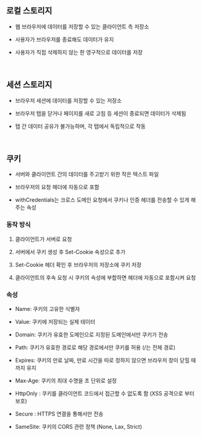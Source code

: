 ## 로컬 스토리지

- 웹 브라우저에 데이터를 저장할 수 있는 클라이언트 측 저장소

- 사용자가 브라우저를 종료해도 데이터가 유지

- 사용자가 직접 삭제하지 않는 한 영구적으로 데이터를 저장

<br/>

## 세션 스토리지

- 브라우저 세션에 데이터를 저장할 수 있는 저장소

- 브라우저 탭을 닫거나 페이지를 새로 고침 등 세션이 종료되면 데이터가 삭제됨

- 탭 간 데이터 공유가 불가능하며, 각 탭에서 독립적으로 작동

<br/>

## 쿠키

- 서버와 클라이언트 간의 데이터를 주고받기 위한 작은 텍스트 파일

- 브라우저의 요청 헤더에 자동으로 포함

- withCredentials는 크로스 도메인 요청에서 쿠키나 인증 헤더를 전송할 수 있게 해주는 속성

### 동작 방식

1. 클라이언트가 서버로 요청

2. 서버에서 쿠키 생성 후 Set-Cookie 속성으로 추가

3. Set-Cookie 헤더 확인 후 브라우저의 저장소에 쿠키 저장

4. 클라이언트의 후속 요청 시 쿠키의 속성에 부합하면 헤더에 자동으로 포함시켜 요청

### 속성

- Name: 쿠키의 고유한 식별자

- Value: 쿠키에 저장되는 실제 테이터

- Domain: 쿠키가 유효한 도메인으로 지정된 도메인에서만 쿠키가 전송

- Path: 쿠키가 유효한 경로로 해당 경로에서만 쿠키를 허용 (/는 전체 경로)

- Expires: 쿠키의 만료 날짜, 만료 시간을 따로 정하지 않으면 브라우저 창이 닫힐 때까지 유지

- Max-Age: 쿠키의 최대 수명을 초 단위로 설정

- HttpOnly : 쿠키를 클라이언트 코드에서 접근할 수 없도록 함 (XSS 공격으로 부터 보호)

- Secure : HTTPS 연결을 통해서만 전송

- SameSite: 쿠키의 CORS 관련 정책 (None, Lax, Strict)
